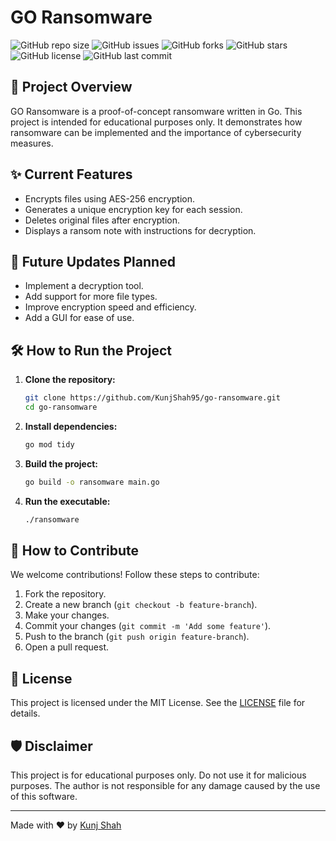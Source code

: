 # GO Ransomware

![GitHub repo size](https://img.shields.io/github/repo-size/KunjShah95/go-ransomware)
![GitHub issues](https://img.shields.io/github/issues/KunjShah95/go-ransomware)
![GitHub forks](https://img.shields.io/github/forks/KunjShah95/go-ransomware)
![GitHub stars](https://img.shields.io/github/stars/KunjShah95/go-ransomware)   
![GitHub license](https://img.shields.io/github/license/KunjShah95/go-ransomware)
![GitHub last commit](https://img.shields.io/github/last-commit/KunjShah95/go-ransomware)

## 🚀 Project Overview

GO Ransomware is a proof-of-concept ransomware written in Go. This project is intended for educational purposes only. It demonstrates how ransomware can be implemented and the importance of cybersecurity measures.

## ✨ Current Features

- Encrypts files using AES-256 encryption.
- Generates a unique encryption key for each session.
- Deletes original files after encryption.
- Displays a ransom note with instructions for decryption.

## 🔮 Future Updates Planned

- Implement a decryption tool.
- Add support for more file types.
- Improve encryption speed and efficiency.
- Add a GUI for ease of use.

## 🛠 How to Run the Project

1. **Clone the repository:**
    ```sh
    git clone https://github.com/KunjShah95/go-ransomware.git
    cd go-ransomware
    ```

2. **Install dependencies:**
    ```sh
    go mod tidy
    ```

3. **Build the project:**
    ```sh
    go build -o ransomware main.go
    ```

4. **Run the executable:**
    ```sh
    ./ransomware
    ```

## 🤝 How to Contribute

We welcome contributions! Follow these steps to contribute:

1. Fork the repository.
2. Create a new branch (`git checkout -b feature-branch`).
3. Make your changes.
4. Commit your changes (`git commit -m 'Add some feature'`).
5. Push to the branch (`git push origin feature-branch`).
6. Open a pull request.

## 📜 License

This project is licensed under the MIT License. See the [LICENSE](LICENSE) file for details.

## 🛡 Disclaimer

This project is for educational purposes only. Do not use it for malicious purposes. The author is not responsible for any damage caused by the use of this software.

---

Made with ❤️ by [Kunj Shah](https://github.com/KunjShah95)
